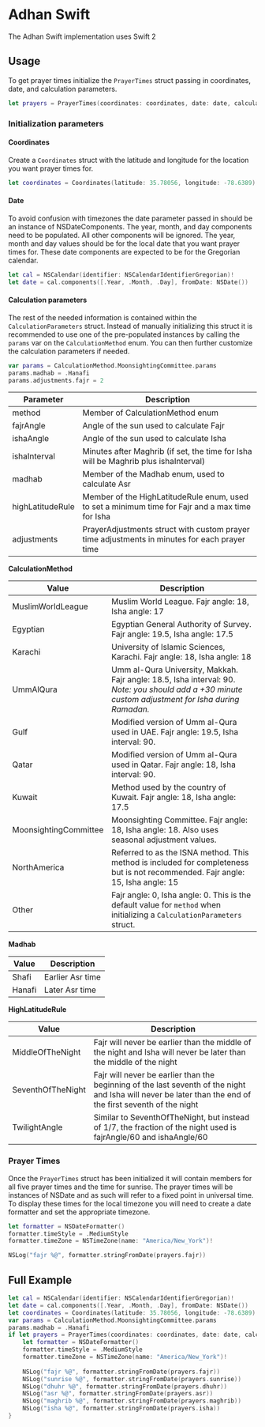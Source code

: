 # Adhan Swift

The Adhan Swift implementation uses Swift 2

## Usage

To get prayer times initialize the `PrayerTimes` struct passing in coordinates,
date, and calculation parameters.

```swift
let prayers = PrayerTimes(coordinates: coordinates, date: date, calculationParameters: params)
```

### Initialization parameters

#### Coordinates

Create a `Coordinates` struct with the latitude and longitude for the location
you want prayer times for.

```swift
let coordinates = Coordinates(latitude: 35.78056, longitude: -78.6389)
```

#### Date

To avoid confusion with timezones the date parameter passed in should be an instance of
NSDateComponents. The year, month, and day components need to be populated. All other
components will be ignored. The year, month and day values should be for the local date
that you want prayer times for. These date components are expected to be for the Gregorian calendar.

```swift
let cal = NSCalendar(identifier: NSCalendarIdentifierGregorian)!
let date = cal.components([.Year, .Month, .Day], fromDate: NSDate())
```

#### Calculation parameters

The rest of the needed information is contained within the `CalculationParameters` struct.
Instead of manually initializing this struct it is recommended to use one of the pre-populated
instances by calling the `params` var on the `CalculationMethod` enum. You can then further
customize the calculation parameters if needed.

```swift
var params = CalculationMethod.MoonsightingCommittee.params
params.madhab = .Hanafi
params.adjustments.fajr = 2
```

| Parameter | Description |
| --------- | ----------- |
| method    | Member of CalculationMethod enum |
| fajrAngle | Angle of the sun used to calculate Fajr |
| ishaAngle | Angle of the sun used to calculate Isha |
| ishaInterval | Minutes after Maghrib (if set, the time for Isha will be Maghrib plus ishaInterval) |
| madhab | Member of the Madhab enum, used to calculate Asr |
| highLatitudeRule | Member of the HighLatitudeRule enum, used to set a minimum time for Fajr and a max time for Isha |
| adjustments | PrayerAdjustments struct with custom prayer time adjustments in minutes for each prayer time |

**CalculationMethod**

| Value | Description |
| ----- | ----------- |
| MuslimWorldLeague | Muslim World League. Fajr angle: 18, Isha angle: 17 |
| Egyptian | Egyptian General Authority of Survey. Fajr angle: 19.5, Isha angle: 17.5 |
| Karachi | University of Islamic Sciences, Karachi. Fajr angle: 18, Isha angle: 18 |
| UmmAlQura | Umm al-Qura University, Makkah. Fajr angle: 18.5, Isha interval: 90. *Note: you should add a +30 minute custom adjustment for Isha during Ramadan.* |
| Gulf | Modified version of Umm al-Qura used in UAE. Fajr angle: 19.5, Isha interval: 90. |
| Qatar | Modified version of Umm al-Qura used in Qatar. Fajr angle: 18, Isha interval: 90. |
| Kuwait | Method used by the country of Kuwait. Fajr angle: 18, Isha angle: 17.5 |
| MoonsightingCommittee | Moonsighting Committee. Fajr angle: 18, Isha angle: 18. Also uses seasonal adjustment values. |
| NorthAmerica | Referred to as the ISNA method. This method is included for completeness but is not recommended. Fajr angle: 15, Isha angle: 15 |
| Other | Fajr angle: 0, Isha angle: 0. This is the default value for `method` when initializing a `CalculationParameters` struct. |

**Madhab**

| Value | Description |
| ----- | ----------- |
| Shafi | Earlier Asr time |
| Hanafi | Later Asr time |

**HighLatitudeRule**

| Value | Description |
| ----- | ----------- |
| MiddleOfTheNight | Fajr will never be earlier than the middle of the night and Isha will never be later than the middle of the night |
| SeventhOfTheNight | Fajr will never be earlier than the beginning of the last seventh of the night and Isha will never be later than the end of the first seventh of the night |
| TwilightAngle | Similar to SeventhOfTheNight, but instead of 1/7, the fraction of the night used is fajrAngle/60 and ishaAngle/60 |


### Prayer Times

Once the `PrayerTimes` struct has been initialized it will contain members
for all five prayer times and the time for sunrise. The prayer times will be instances
of NSDate and as such will refer to a fixed point in universal time. To display these
times for the local timezone you will need to create a date formatter and set
the appropriate timezone.

```swift
let formatter = NSDateFormatter()
formatter.timeStyle = .MediumStyle
formatter.timeZone = NSTimeZone(name: "America/New_York")!

NSLog("fajr %@", formatter.stringFromDate(prayers.fajr))
```

## Full Example

```swift
let cal = NSCalendar(identifier: NSCalendarIdentifierGregorian)!
let date = cal.components([.Year, .Month, .Day], fromDate: NSDate())
let coordinates = Coordinates(latitude: 35.78056, longitude: -78.6389)
var params = CalculationMethod.MoonsightingCommittee.params
params.madhab = .Hanafi
if let prayers = PrayerTimes(coordinates: coordinates, date: date, calculationParameters: params) {
    let formatter = NSDateFormatter()
    formatter.timeStyle = .MediumStyle
    formatter.timeZone = NSTimeZone(name: "America/New_York")!
    
    NSLog("fajr %@", formatter.stringFromDate(prayers.fajr))
    NSLog("sunrise %@", formatter.stringFromDate(prayers.sunrise))
    NSLog("dhuhr %@", formatter.stringFromDate(prayers.dhuhr))
    NSLog("asr %@", formatter.stringFromDate(prayers.asr))
    NSLog("maghrib %@", formatter.stringFromDate(prayers.maghrib))
    NSLog("isha %@", formatter.stringFromDate(prayers.isha))
}
```